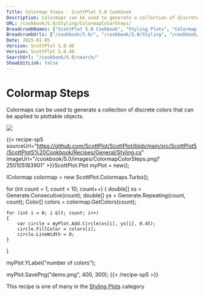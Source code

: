```yaml
---
Title: Colormap Steps - ScottPlot 5.0 Cookbook
Description: Colormaps can be used to generate a collection of discrete colors that can be applied to plottable objects.
URL: /cookbook/5.0/Styling/ColormapColorSteps/
BreadcrumbNames: ["ScottPlot 5.0 Cookbook", "Styling Plots", "Colormap Steps"]
BreadcrumbUrls: ["/cookbook/5.0/", "/cookbook/5.0/Styling", "/cookbook/5.0/Styling/ColormapColorSteps"]
Date: 2025-01-05
Version: ScottPlot 5.0.48
Version: ScottPlot 5.0.48
SearchUrl: "/cookbook/5.0/search/"
ShowEditLink: false
---
```



<div class='d-flex align-items-center mt-5'>
<h1 class='me-2 text-dark my-0 border-0'>Colormap Steps</h1>
</div>

Colormaps can be used to generate a collection of discrete colors that can be applied to plottable objects.

[![](/cookbook/5.0/images/ColormapColorSteps.png?250105183901)](/cookbook/5.0/images/ColormapColorSteps.png?250105183901)

{{< recipe-sp5 sourceUrl="https://github.com/ScottPlot/ScottPlot/blob/main/src/ScottPlot5/ScottPlot5%20Cookbook/Recipes/General/Styling.cs" imageUrl="/cookbook/5.0/images/ColormapColorSteps.png?250105183901" >}}ScottPlot.Plot myPlot = new();

IColormap colormap = new ScottPlot.Colormaps.Turbo();

for (int count = 1; count &lt; 10; count++)
{
    double[] xs = Generate.Consecutive(count);
    double[] ys = Generate.Repeating(count, count);
    Color[] colors = colormap.GetColors(count);

    for (int i = 0; i &lt; count; i++)
    {
        var circle = myPlot.Add.Circle(xs[i], ys[i], 0.45);
        circle.FillColor = colors[i];
        circle.LineWidth = 0;
    }
}

myPlot.YLabel("number of colors");

myPlot.SavePng("demo.png", 400, 300);
{{< /recipe-sp5 >}}

<div class='my-5 text-center'>This recipe is one of many in the <a href='/cookbook/5.0/Styling'>Styling Plots</a> category</div>


